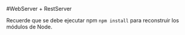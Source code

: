 #WebServer + RestServer

Recuerde que se debe ejecutar npm ```npm install``` para reconstruir los módulos de Node.